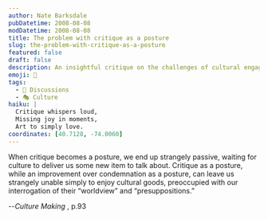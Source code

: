 ```yaml
---
author: Nate Barksdale
pubDatetime: 2008-08-08
modDatetime: 2008-08-08
title: The problem with critique as a posture
slug: the-problem-with-critique-as-a-posture
featured: false
draft: false
description: An insightful critique on the challenges of cultural engagement and the tendency toward passive critique rather than active enjoyment of cultural goods. "When critique becomes a posture, we end up strangely passive, waiting for culture to deliver us some new item to talk about. Critique as a posture, while an improvement over condemnation as a posture, can leave us strangely unable simply to enjoy cultural goods, preoccupied with our interrogation of their 'worldview' and 'presuppositions.'"
emoji: 🧐
tags:
  - 📖 Discussions
  - 🎭 Culture
haiku: |
  Critique whispers loud,  
  Missing joy in moments,  
  Art to simply love.
coordinates: [40.7128, -74.0060]
---
```


When critique becomes a posture, we end up strangely passive, waiting for culture to deliver us some new item to talk about. Critique as a posture, while an improvement over condemnation as a posture, can leave us strangely unable simply to enjoy cultural goods, preoccupied with our interrogation of their “worldview” and “presuppositions.”

--_Culture Making_ , p.93
